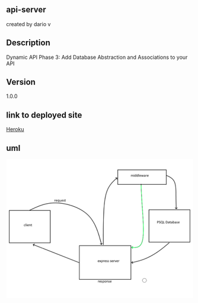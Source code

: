 ## api-server
created by dario v

## Description
Dynamic API Phase 3: Add Database Abstraction and Associations to your API

## Version
1.0.0

## link to deployed site

[Heroku](https://dario-api-s.herokuapp.com/)

## uml
![UML](Screenshot_29.png)

